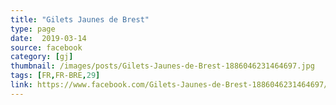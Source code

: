 ```yaml
---
title: "Gilets Jaunes de Brest"
type: page
date:  2019-03-14
source: facebook
category: [gj]
thumbnail: /images/posts/Gilets-Jaunes-de-Brest-1886046231464697.jpg
tags: [FR,FR-BRE,29]
link: https://www.facebook.com/Gilets-Jaunes-de-Brest-1886046231464697/
---
```

